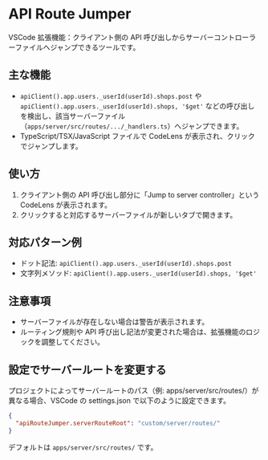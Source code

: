 # API Route Jumper

VSCode 拡張機能：クライアント側の API 呼び出しからサーバーコントローラーファイルへジャンプできるツールです。

## 主な機能

- `apiClient().app.users._userId(userId).shops.post` や `apiClient().app.users._userId(userId).shops, '$get'` などの呼び出しを検出し、該当サーバーファイル（`apps/server/src/routes/.../_handlers.ts`）へジャンプできます。
- TypeScript/TSX/JavaScript ファイルで CodeLens が表示され、クリックでジャンプします。

## 使い方

1. クライアント側の API 呼び出し部分に「Jump to server controller」という CodeLens が表示されます。
2. クリックすると対応するサーバーファイルが新しいタブで開きます。

## 対応パターン例

- ドット記法: `apiClient().app.users._userId(userId).shops.post`
- 文字列メソッド: `apiClient().app.users._userId(userId).shops, '$get'`

## 注意事項

- サーバーファイルが存在しない場合は警告が表示されます。
- ルーティング規則や API 呼び出し記法が変更された場合は、拡張機能のロジックを調整してください。

## 設定でサーバールートを変更する

プロジェクトによってサーバールートのパス（例: apps/server/src/routes/）が異なる場合、VSCode の settings.json で以下のように設定できます。

```json
{
  "apiRouteJumper.serverRouteRoot": "custom/server/routes/"
}
```

デフォルトは `apps/server/src/routes/` です。
